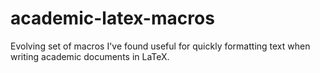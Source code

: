 # academic-latex-macros
Evolving set of macros I've found useful for quickly formatting text when writing academic documents in LaTeX.
